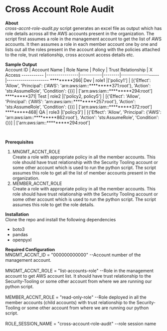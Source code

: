 # Cross Account Role Audit


**About** <br>
_cross-accnt-role-audit.py_ script generates an excel file as output which has role details across all the AWS accounts present in the organization. The script first assumes a role in the management account to get the list of AWS accounts. It then assumes a role in each member account one by one and lists out all the roles present in the account along with the policies attached to the role, trust relationship, cross account access details etc.

**Sample Output** <br>
Account ID  |	Account Name | Role Name | Policy | Trust Relationship | X Access
----------- |----------------|-----------|--------|-------------------|---------------------
*********266|    Dev         |     role1 |['policy1'] | [{'Effect': 'Allow', 'Principal': {'AWS': 'arn:aws:iam::*********371:root'}, 'Action': 'sts:AssumeRole', 'Condition': {}}] | ['arn:aws:iam::*********294:root']
*********371|    Test         |     role2 |['policy2, policy5'] | [{'Effect': 'Allow', 'Principal': {'AWS': 'arn:aws:iam::*********257:root'}, 'Action': 'sts:AssumeRole', 'Condition': {}}] | ['arn:aws:iam::*********372:root']
*********468|    QA         |     role3 |['policy3'] | [{'Effect': 'Allow', 'Principal': {'AWS': 'arn:aws:iam::*********862:root'}, 'Action': 'sts:AssumeRole', 'Condition': {}}] | ['arn:aws:iam::*********294:root']

<br>

**Prerequisites**<br>
1. MNGMT_ACCNT_ROLE<br>
Create a role with appropriate policy in all the member accounts. This role should have trust relationship with the Security Tooling account or some other account which is used to run the python script. The script assumes this role to get all the list of member accounts present in the organization.<br>
2. MEMBER_ACCNT_ROLE<br>
Create a role with appropriate policy in all the member accounts. This role should have trust relationship with the Security Tooling account or some other account which is used to run the python script. The script assumes this role to get the role details.<br>

**Installation**<br>
Clone the repo and install the following dependencies<br>
- boto3
- pandas
- openpyxl <br>

**Required Configuration** <br>
MNGMT_ACCNT_ID = "000000000000" --Account number of the management account. <br><br>
MNGMT_ACCNT_ROLE = "list-accounts-role" --Role in the management account to get AWS account list. It should have trust relationship to the Security-Tooling or some other account from where we are running our python script.<br><br>
MEMBER_ACCNT_ROLE = "read-only-role" --Role deployed in all the member accounts (child accounts) with trust relationship to the Security-Tooling or some other account from where we are running our python script. <br><br>
ROLE_SESSION_NAME = "cross-account-role-audit" --role session name<br>
